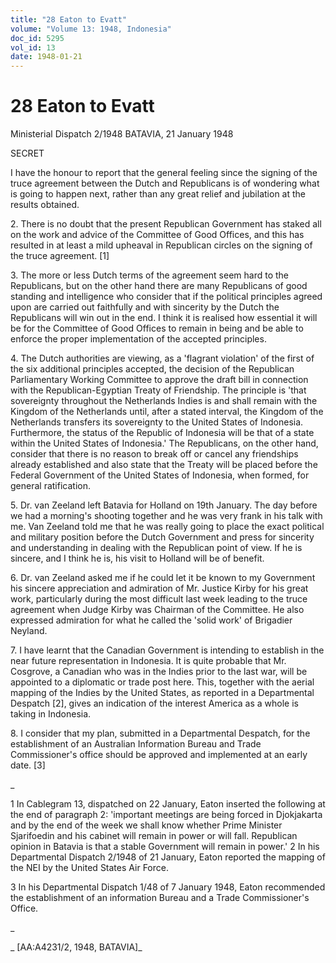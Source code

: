 ```yaml
---
title: "28 Eaton to Evatt"
volume: "Volume 13: 1948, Indonesia"
doc_id: 5295
vol_id: 13
date: 1948-01-21
---
```


# 28 Eaton to Evatt

Ministerial Dispatch 2/1948 BATAVIA, 21 January 1948

SECRET

I have the honour to report that the general feeling since the signing of the truce agreement between the Dutch and Republicans is of wondering what is going to happen next, rather than any great relief and jubilation at the results obtained.

2\. There is no doubt that the present Republican Government has staked all on the work and advice of the Committee of Good Offices, and this has resulted in at least a mild upheaval in Republican circles on the signing of the truce agreement. [1]

3\. The more or less Dutch terms of the agreement seem hard to the Republicans, but on the other hand there are many Republicans of good standing and intelligence who consider that if the political principles agreed upon are carried out faithfully and with sincerity by the Dutch the Republicans will win out in the end. I think it is realised how essential it will be for the Committee of Good Offices to remain in being and be able to enforce the proper implementation of the accepted principles.

4\. The Dutch authorities are viewing, as a 'flagrant violation' of the first of the six additional principles accepted, the decision of the Republican Parliamentary Working Committee to approve the draft bill in connection with the Republican-Egyptian Treaty of Friendship. The principle is 'that sovereignty throughout the Netherlands Indies is and shall remain with the Kingdom of the Netherlands until, after a stated interval, the Kingdom of the Netherlands transfers its sovereignty to the United States of Indonesia. Furthermore, the status of the Republic of Indonesia will be that of a state within the United States of Indonesia.' The Republicans, on the other hand, consider that there is no reason to break off or cancel any friendships already established and also state that the Treaty will be placed before the Federal Government of the United States of Indonesia, when formed, for general ratification.

5\. Dr. van Zeeland left Batavia for Holland on 19th January. The day before we had a morning's shooting together and he was very frank in his talk with me. Van Zeeland told me that he was really going to place the exact political and military position before the Dutch Government and press for sincerity and understanding in dealing with the Republican point of view. If he is sincere, and I think he is, his visit to Holland will be of benefit.

6\. Dr. van Zeeland asked me if he could let it be known to my Government his sincere appreciation and admiration of Mr. Justice Kirby for his great work, particularly during the most difficult last week leading to the truce agreement when Judge Kirby was Chairman of the Committee. He also expressed admiration for what he called the 'solid work' of Brigadier Neyland.

7\. I have learnt that the Canadian Government is intending to establish in the near future representation in Indonesia. It is quite probable that Mr. Cosgrove, a Canadian who was in the Indies prior to the last war, will be appointed to a diplomatic or trade post here. This, together with the aerial mapping of the Indies by the United States, as reported in a Departmental Despatch [2], gives an indication of the interest America as a whole is taking in Indonesia.

8\. I consider that my plan, submitted in a Departmental Despatch, for the establishment of an Australian Information Bureau and Trade Commissioner's office should be approved and implemented at an early date. [3]

_

1 In Cablegram 13, dispatched on 22 January, Eaton inserted the following at the end of paragraph 2: 'important meetings are being forced in Djokjakarta and by the end of the week we shall know whether Prime Minister Sjarifoedin and his cabinet will remain in power or will fall. Republican opinion in Batavia is that a stable Government will remain in power.' 2 In his Departmental Dispatch 2/1948 of 21 January, Eaton reported the mapping of the NEI by the United States Air Force.

3 In his Departmental Dispatch 1/48 of 7 January 1948, Eaton recommended the establishment of an information Bureau and a Trade Commissioner's Office.

_

_ [AA:A4231/2, 1948, BATAVIA]_
